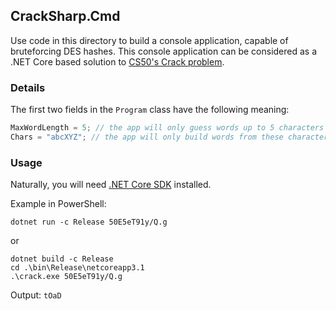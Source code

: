 ## CrackSharp.Cmd
Use code in this directory to build a console application, capable of bruteforcing DES hashes. This console application can be considered as a .NET Core based solution to [CS50's Crack problem](https://docs.cs50.net/2019/ap/problems/crack/crack.html).

### Details
The first two fields in the `Program` class have the following meaning:
```csharp
MaxWordLength = 5; // the app will only guess words up to 5 characters long
Chars = "abcXYZ"; // the app will only build words from these characters
```
### Usage
Naturally, you will need [.NET Core SDK](https://dotnet.microsoft.com/download/dotnet-core/3.1) installed.

Example in PowerShell:
```
dotnet run -c Release 50E5eT91y/Q.g
```
or
```
dotnet build -c Release
cd .\bin\Release\netcoreapp3.1
.\crack.exe 50E5eT91y/Q.g
```
Output: `tOaD`